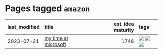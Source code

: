 # Pages tagged `amazon`

|last_modified|title|est. idea maturity|tags
|:---|:---|---:|:---|
|2023-07-21|[my time at microsoft](../my_time_at_microsoft.md)|1746|[![](https://img.shields.io/badge/tag-amazon-49fd1a)](../tags/amazon.md) [![](https://img.shields.io/badge/tag-autobiographical-6edb5)](../tags/autobiographical.md) [![](https://img.shields.io/badge/tag-microsoft-f1c85)](../tags/microsoft.md)|